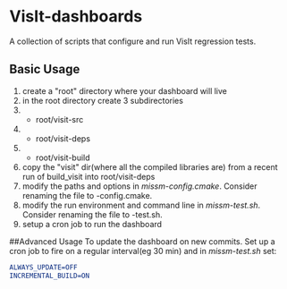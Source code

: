 # VisIt-dashboards
A collection of scripts that configure and run VisIt regression tests.

## Basic Usage
1. create a "root" directory where your dashboard will live
2. in the root directory create 3 subdirectories 
2. * root/visit-src
2. * root/visit-deps
2. * root/visit-build
3. copy the "visit" dir(where all the compiled libraries are) from a recent run of build_visit into root/visit-deps
4. modify the paths and options in *missm-config.cmake*. Consider renaming the file to <hostname>-config.cmake. 
5. modify the run environment and command line in *missm-test.sh*. Consider renaming the file to <hostname>-test.sh. 
6. setup a cron job to run the dashboard


##Advanced Usage
To update the dashboard on new commits. Set up a cron job to fire on a regular interval(eg 30 min) and in *missm-test.sh* set:

```cmake
ALWAYS_UPDATE=OFF
INCREMENTAL_BUILD=ON
```
